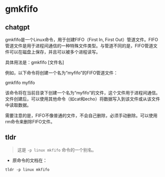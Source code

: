 # gmkfifo 
## chatgpt 
gmkfifo是一个Linux命令，用于创建FIFO（First In, First Out）管道文件。FIFO管道文件是用于进程间通信的一种特殊文件类型。与管道不同的是，FIFO管道文件可以在磁盘上保存，并且可以被多个进程读写。

具体用法是：gmkfifo [文件名]

例如，以下命令将创建一个名为“myfifo”的FIFO管道文件：

gmkfifo myfifo

该命令将在当前目录下创建一个名为“myfifo”的文件，这个文件用于进程间通信。文件创建后，可以使用其他命令（如cat和echo）将数据写入到该文件或从该文件中读取数据。

需要注意的是，FIFO不像普通的文件，不会自己删除，必须手动删除。可以使用rm命令来删除FIFO文件。 

## tldr 
 
> 这是 `-p linux mkfifo` 命令的一个别名。

- 原命令的文档在：

`tldr -p linux mkfifo`
